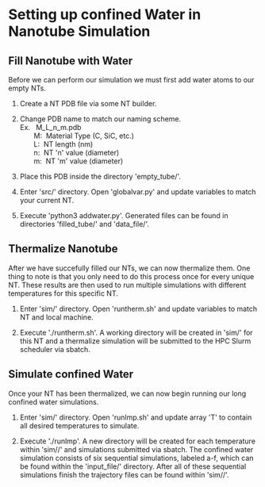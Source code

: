 # Setting up confined Water in Nanotube Simulation

## Fill Nanotube with Water
Before we can perform our simulation we must first add water atoms to our empty NTs.

1. Create a NT PDB file via some NT builder.

2. Change PDB name to match our naming scheme.  
Ex. &nbsp;&nbsp;M_L_n_m.pdb  
&nbsp;&nbsp;&nbsp;&nbsp;&nbsp;&nbsp;&nbsp;M:&nbsp;&nbsp;Material Type (C, SiC, etc.)  
&nbsp;&nbsp;&nbsp;&nbsp;&nbsp;&nbsp;&nbsp;L:&nbsp;&nbsp;NT length (nm)  
&nbsp;&nbsp;&nbsp;&nbsp;&nbsp;&nbsp;&nbsp;n:&nbsp;&nbsp;NT 'n' value (diameter)  
&nbsp;&nbsp;&nbsp;&nbsp;&nbsp;&nbsp;&nbsp;m:&nbsp;&nbsp;NT 'm' value (diameter)   


3. Place this PDB inside the directory 'empty_tube/'.

4. Enter 'src/' directory. Open 'globalvar.py' and update variables to match your current NT. 

5. Execute 'python3 addwater.py'. Generated files can be found in  directories 'filled_tube/' and 'data_file/'.

## Thermalize Nanotube
After we have succefully filled our NTs, we can now thermalize them. One thing to note is that you only need to do this process once for every unique NT. These results are then used to run multiple simulations with different temperatures for this specific NT.

1. Enter 'sim/' directory. Open 'runtherm.sh' and update variables to match NT and local machine.

2. Execute './runtherm.sh'. A working directory will be created in 'sim/' for this NT and a thermalize simulation will be submitted to the HPC Slurm scheduler via sbatch.

## Simulate confined Water
Once your NT has been thermalized, we can now begin running our long confined water simulations.

1. Enter 'sim/' directory. Open 'runlmp.sh' and update array 'T' to contain all desired temperatures to simulate.

2. Execute './runlmp'. A new directory will be created for each temperature within 'sim/<NT>/' and simulations submitted via sbatch. The confined water simulation consists of six sequential simulations, labeled a-f, which can be found within the 'input_file/' directory. After all of these sequential simulations finish the trajectory files can be found within 'sim/<NT>/<T>'.
